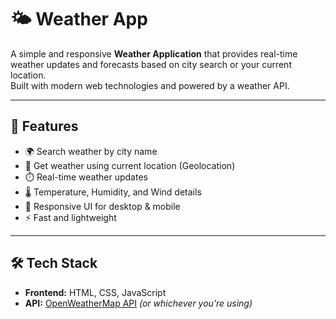 # 🌤️ Weather App

A simple and responsive **Weather Application** that provides real-time weather updates and forecasts based on city search or your current location.  
Built with modern web technologies and powered by a weather API.

---

## 🚀 Features
- 🌍 Search weather by city name
- 📍 Get weather using current location (Geolocation)
- ⏱️ Real-time weather updates
- 🌡️ Temperature, Humidity, and Wind details
- 📱 Responsive UI for desktop & mobile
- ⚡ Fast and lightweight

---

## 🛠️ Tech Stack
- **Frontend:** HTML, CSS, JavaScript
- **API:** [OpenWeatherMap API](https://openweathermap.org/api) *(or whichever you’re using)*
